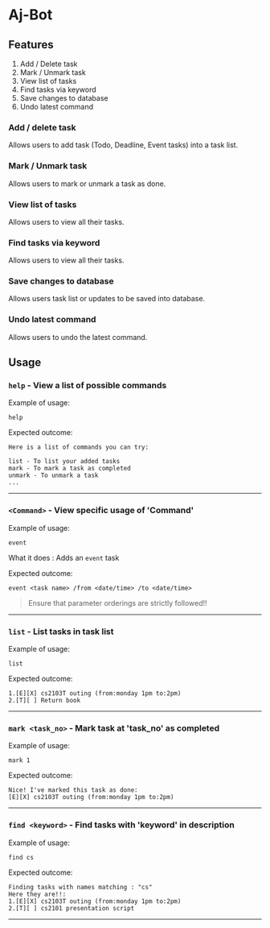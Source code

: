 # Aj-Bot

## Features 
1.  Add / Delete task
2. Mark / Unmark task
3. View list of tasks
4. Find tasks via keyword 
5. Save changes to database 
6. Undo latest command


### Add / delete task

Allows users to add task (Todo, Deadline, Event tasks) into a task list.

### Mark / Unmark task

Allows users to mark or unmark a task as done.

### View list of tasks

Allows users to view all their tasks.

### Find tasks via keyword

Allows users to view all their tasks.

### Save changes to database

Allows users task list or updates to be saved into database.

### Undo latest command

Allows users to undo the latest command.

## Usage


### `help` - View a list of possible commands

Example of usage:

`help`

Expected outcome:

```
Here is a list of commands you can try: 

list - To list your added tasks
mark - To mark a task as completed
unmark - To unmark a task
...
```

---

### `<Command>` - View specific usage of 'Command'

Example of usage:

`event`

What it does :
Adds an `event` task

Expected outcome:

```
event <task name> /from <date/time> /to <date/time>
```
>Ensure that parameter orderings are strictly followed!!

---

### `list` - List tasks in task list

Example of usage:

`list`

Expected outcome:

```
1.[E][X] cs2103T outing (from:monday 1pm to:2pm)
2.[T][ ] Return book
```

---

### `mark <task_no>` - Mark task at 'task_no' as completed

Example of usage:

`mark 1`

Expected outcome:

```
Nice! I've marked this task as done:
[E][X] cs2103T outing (from:monday 1pm to:2pm)
```
---
### `find <keyword>` - Find tasks with 'keyword' in description

Example of usage:

`find cs`

Expected outcome:

```
Finding tasks with names matching : "cs"
Here they are!!:
1.[E][X] cs2103T outing (from:monday 1pm to:2pm)
2.[T][ ] cs2101 presentation script
```
---
